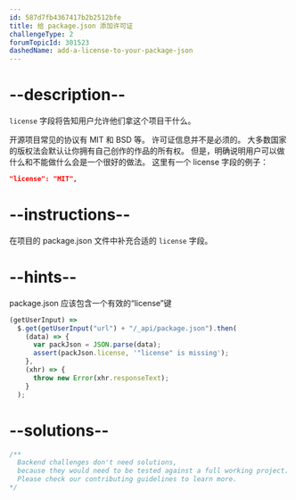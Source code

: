 ```yaml
---
id: 587d7fb4367417b2b2512bfe
title: 给 package.json 添加许可证
challengeType: 2
forumTopicId: 301523
dashedName: add-a-license-to-your-package-json
---
```


# --description--

`license` 字段将告知用户允许他们拿这个项目干什么。

开源项目常见的协议有 MIT 和 BSD 等。 许可证信息并不是必须的。 大多数国家的版权法会默认让你拥有自己创作的作品的所有权。 但是，明确说明用户可以做什么和不能做什么会是一个很好的做法。 这里有一个 license 字段的例子：

```json
"license": "MIT",
```

# --instructions--

在项目的 package.json 文件中补充合适的 `license` 字段。

# --hints--

package.json 应该包含一个有效的“license”键

```js
(getUserInput) =>
  $.get(getUserInput("url") + "/_api/package.json").then(
    (data) => {
      var packJson = JSON.parse(data);
      assert(packJson.license, '"license" is missing');
    },
    (xhr) => {
      throw new Error(xhr.responseText);
    }
  );
```

# --solutions--

```js
/**
  Backend challenges don't need solutions, 
  because they would need to be tested against a full working project. 
  Please check our contributing guidelines to learn more.
*/
```

